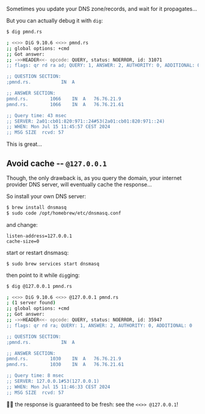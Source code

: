 Sometimes you update your DNS zone/records, and wait for it propagates...

But you can actually debug it with `dig`:

```sh
$ dig pmnd.rs

; <<>> DiG 9.10.6 <<>> pmnd.rs
;; global options: +cmd
;; Got answer:
;; ->>HEADER<<- opcode: QUERY, status: NOERROR, id: 31071
;; flags: qr rd ra ad; QUERY: 1, ANSWER: 2, AUTHORITY: 0, ADDITIONAL: 0

;; QUESTION SECTION:
;pmnd.rs.			IN	A

;; ANSWER SECTION:
pmnd.rs.		1066	IN	A	76.76.21.9
pmnd.rs.		1066	IN	A	76.76.21.61

;; Query time: 43 msec
;; SERVER: 2a01:cb01:820:971::24#53(2a01:cb01:820:971::24)
;; WHEN: Mon Jul 15 11:45:57 CEST 2024
;; MSG SIZE  rcvd: 57
```

This is great...

## Avoid cache -- `@127.0.0.1`

Though, the only drawback is, as you query the domain, your internet provider DNS server, will eventually cache the response...

So install your own DNS server:

```sh
$ brew install dnsmasq
$ sudo code /opt/homebrew/etc/dnsmasq.conf
```

and change:

```
listen-address=127.0.0.1
cache-size=0
```

start or restart dnsmasq:

```
$ sudo brew services start dnsmasq
```

then point to it while `dig`ging:

```sh
$ dig @127.0.0.1 pmnd.rs

; <<>> DiG 9.10.6 <<>> @127.0.0.1 pmnd.rs
; (1 server found)
;; global options: +cmd
;; Got answer:
;; ->>HEADER<<- opcode: QUERY, status: NOERROR, id: 35947
;; flags: qr rd ra; QUERY: 1, ANSWER: 2, AUTHORITY: 0, ADDITIONAL: 0

;; QUESTION SECTION:
;pmnd.rs.			IN	A

;; ANSWER SECTION:
pmnd.rs.		1030	IN	A	76.76.21.9
pmnd.rs.		1030	IN	A	76.76.21.61

;; Query time: 8 msec
;; SERVER: 127.0.0.1#53(127.0.0.1)
;; WHEN: Mon Jul 15 11:46:33 CEST 2024
;; MSG SIZE  rcvd: 57
```

🙌🏻 the response is guaranteed to be fresh: see the `<<>> @127.0.0.1`!
